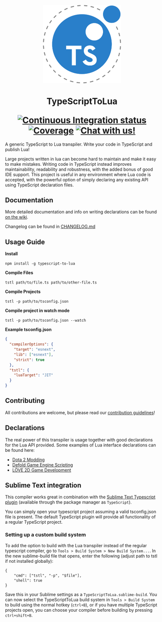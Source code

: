 <div align="center">
    <img src="logo-hq.png?raw=true" alt="TypeScriptToLua" width="256" />
    <h1>
        TypeScriptToLua
        <p></p>
        <a href="https://github.com/TypeScriptToLua/TypeScriptToLua/actions"><img alt="Continuous Integration status" src="https://github.com/TypeScriptToLua/TypeScriptToLua/workflows/Continuous%20Integration/badge.svg" /></a>
        <a href="https://codecov.io/gh/TypeScriptToLua/TypeScriptToLua"><img alt="Coverage" src="https://img.shields.io/codecov/c/gh/TypeScriptToLua/TypeScriptToLua.svg?logo=codecov" /></a>
        <a href="https://discord.gg/BWAq58Y"><img alt="Chat with us!" src="https://img.shields.io/discord/515854149821267971.svg?colorB=7581dc&logo=discord&logoColor=white"></a>
    </h1>
</div>

A generic TypeScript to Lua transpiler. Write your code in TypeScript and publish Lua!

Large projects written in lua can become hard to maintain and make it easy to make mistakes. Writing code in TypeScript instead improves maintainability, readability and robustness, with the added bonus of good IDE support. This project is useful in any environment where Lua code is accepted, with the powerful option of simply declaring any existing API using TypeScript declaration files.

## Documentation

More detailed documentation and info on writing declarations can be found [on the wiki](https://github.com/TypeScriptToLua/TypescriptToLua/wiki).

Changelog can be found in [CHANGELOG.md](https://github.com/TypeScriptToLua/TypescriptToLua/blob/master/CHANGELOG.md)

## Usage Guide

**Install**

`npm install -g typescript-to-lua`

**Compile Files**

`tstl path/to/file.ts path/to/other-file.ts`

**Compile Projects**

`tstl -p path/to/tsconfig.json`

**Compile project in watch mode**

`tstl -p path/to/tsconfig.json --watch`

**Example tsconfig.json**

```json
{
  "compilerOptions": {
    "target": "esnext",
    "lib": ["esnext"],
    "strict": true
  },
  "tstl": {
    "luaTarget": "JIT"
  }
}
```

## Contributing

All contributions are welcome, but please read our [contribution guidelines](https://github.com/TypeScriptToLua/TypescriptToLua/blob/master/CONTRIBUTING.md)!

## Declarations

The real power of this transpiler is usage together with good declarations for the Lua API provided. Some examples of Lua interface declarations can be found here:

- [Dota 2 Modding](https://github.com/ModDota/API/tree/master/declarations/server)
- [Defold Game Engine Scripting](https://github.com/dasannikov/DefoldTypeScript/blob/master/defold.d.ts)
- [LÖVE 2D Game Development](https://github.com/hazzard993/love-typescript-definitions)

## Sublime Text integration

This compiler works great in combination with the [Sublime Text Typescript plugin](https://github.com/Microsoft/TypeScript-Sublime-Plugin) (available through the package manager as `TypeScript`).

You can simply open your typescript project assuming a valid tsconfig.json file is present. The default TypeScript plugin will provide all functionality of a regular TypeScript project.

### Setting up a custom build system

To add the option to build with the Lua transpiler instead of the regular typescript compiler, go to `Tools > Build System > New Build System...`. In the new sublime-build file that opens, enter the following (adjust path to tstl if not installed globally):

```
{
    "cmd": ["tstl", "-p", "$file"],
    "shell": true
}
```

Save this in your Sublime settings as a `TypeScriptToLua.sublime-build`. You can now select the TypeScriptToLua build system in `Tools > Build System` to build using the normal hotkey (`ctrl+B`), or if you have multiple TypeScript projects open, you can choose your compiler before building by pressing `ctrl+shift+B`.
